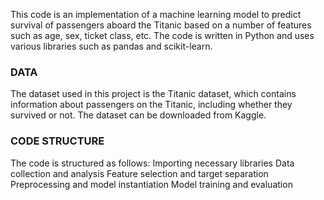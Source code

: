 This code is an implementation of a machine learning model to predict survival of passengers aboard the Titanic based on a number of features such as age, sex, ticket class, etc. The code is written in Python and uses various libraries such as pandas and scikit-learn.


### DATA
The dataset used in this project is the Titanic dataset, which contains information about passengers on the Titanic, including whether they survived or not. The dataset can be downloaded from Kaggle.

### CODE STRUCTURE
The code is structured as follows:
Importing necessary libraries
Data collection and analysis
Feature selection and target separation
Preprocessing and model instantiation
Model training and evaluation